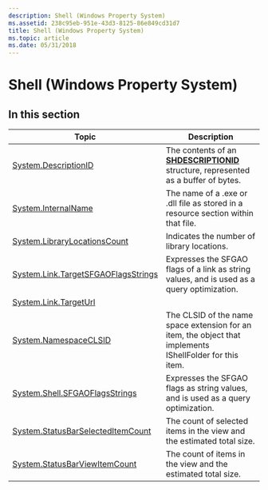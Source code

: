 ```yaml
---
description: Shell (Windows Property System)
ms.assetid: 238c95eb-951e-43d3-8125-86e849cd31d7
title: Shell (Windows Property System)
ms.topic: article
ms.date: 05/31/2018
---
```


# Shell (Windows Property System)

## In this section



| Topic                                                                                                  | Description                                                                                                                 |
|--------------------------------------------------------------------------------------------------------|-----------------------------------------------------------------------------------------------------------------------------|
| [System.DescriptionID](./props-system-descriptionid.md)<br/>                               | The contents of an [**SHDESCRIPTIONID**](/windows/win32/api/shlobj_core/ns-shlobj_core-shdescriptionid) structure, represented as a buffer of bytes.<br/> |
| [System.InternalName](./props-system-internalname.md)<br/>                                 | The name of a .exe or .dll file as stored in a resource section within that file.<br/>                                |
| [System.LibraryLocationsCount](props-system-librarylocationscount.md)<br/>                      | Indicates the number of library locations.<br/>                                                                       |
| [System.Link.TargetSFGAOFlagsStrings](./props-system-link-targetsfgaoflagsstrings.md)<br/> | Expresses the SFGAO flags of a link as string values, and is used as a query optimization.<br/>                       |
| [System.Link.TargetUrl](./props-system-link-targeturl.md)<br/>                             |                                                                                                                             |
| [System.NamespaceCLSID](./props-system-namespaceclsid.md)<br/>                             | The CLSID of the name space extension for an item, the object that implements IShellFolder for this item.<br/>        |
| [System.Shell.SFGAOFlagsStrings](./props-system-shell-sfgaoflagsstrings.md)<br/>           | Expresses the SFGAO flags as string values, and is used as a query optimization.<br/>                                 |
| [System.StatusBarSelectedItemCount](props-system-statusbarselecteditemcount.md)<br/>            | The count of selected items in the view and the estimated total size.<br/>                                            |
| [System.StatusBarViewItemCount](props-system-statusbarviewitemcount.md)<br/>                    | The count of items in the view and the estimated total size.<br/>                                                     |



 

 

 
